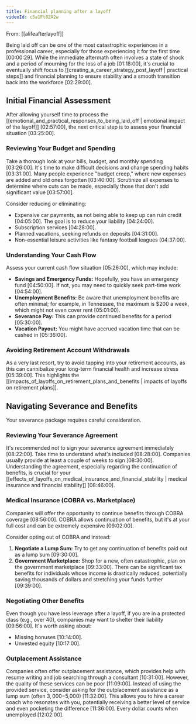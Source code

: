 ```yaml
---
title: Financial planning after a layoff
videoId: c5a1Ft82A2w
---
```


From: [[alifeafterlayoff]] <br/> 

Being laid off can be one of the most catastrophic experiences in a professional career, especially for those experiencing it for the first time <a class="yt-timestamp" data-t="00:00:29">[00:00:29]</a>. While the immediate aftermath often involves a state of shock and a period of mourning for the loss of a job <a class="yt-timestamp" data-t="01:18:00">[01:18:00]</a>, it's crucial to eventually shift focus to [[creating_a_career_strategy_post_layoff | practical steps]] and financial planning to ensure stability and a smooth transition back into the workforce <a class="yt-timestamp" data-t="02:29:00">[02:29:00]</a>.

## Initial Financial Assessment

After allowing yourself time to process the [[emotional_and_practical_responses_to_being_laid_off | emotional impact of the layoff]] <a class="yt-timestamp" data-t="02:57:00">[02:57:00]</a>, the next critical step is to assess your financial situation <a class="yt-timestamp" data-t="03:25:00">[03:25:00]</a>.

### Reviewing Your Budget and Spending

Take a thorough look at your bills, budget, and monthly spending <a class="yt-timestamp" data-t="03:26:00">[03:26:00]</a>. It's time to make difficult decisions and change spending habits <a class="yt-timestamp" data-t="03:31:00">[03:31:00]</a>. Many people experience "budget creep," where new expenses are added and old ones forgotten <a class="yt-timestamp" data-t="03:40:00">[03:40:00]</a>. Scrutinize all expenses to determine where cuts can be made, especially those that don't add significant value <a class="yt-timestamp" data-t="03:57:00">[03:57:00]</a>.

Consider reducing or eliminating:
*   Expensive car payments, as not being able to keep up can ruin credit <a class="yt-timestamp" data-t="04:05:00">[04:05:00]</a>. The goal is to reduce your liability <a class="yt-timestamp" data-t="04:24:00">[04:24:00]</a>.
*   Subscription services <a class="yt-timestamp" data-t="04:28:00">[04:28:00]</a>.
*   Planned vacations, seeking refunds on deposits <a class="yt-timestamp" data-t="04:31:00">[04:31:00]</a>.
*   Non-essential leisure activities like fantasy football leagues <a class="yt-timestamp" data-t="04:37:00">[04:37:00]</a>.

### Understanding Your Cash Flow

Assess your current cash flow situation <a class="yt-timestamp" data-t="05:26:00">[05:26:00]</a>, which may include:
*   **Savings and Emergency Funds:** Hopefully, you have an emergency fund <a class="yt-timestamp" data-t="04:50:00">[04:50:00]</a>. If not, you may need to quickly seek part-time work <a class="yt-timestamp" data-t="04:54:00">[04:54:00]</a>.
*   **Unemployment Benefits:** Be aware that unemployment benefits are often minimal; for example, in Tennessee, the maximum is $200 a week, which might not even cover rent <a class="yt-timestamp" data-t="05:01:00">[05:01:00]</a>.
*   **Severance Pay:** This can provide continued benefits for a period <a class="yt-timestamp" data-t="05:30:00">[05:30:00]</a>.
*   **Vacation Payout:** You might have accrued vacation time that can be cashed in <a class="yt-timestamp" data-t="05:36:00">[05:36:00]</a>.

### Avoiding Retirement Account Withdrawals

As a very last resort, try to avoid tapping into your retirement accounts, as this can cannibalize your long-term financial health and increase stress <a class="yt-timestamp" data-t="05:39:00">[05:39:00]</a>. This highlights the [[impacts_of_layoffs_on_retirement_plans_and_benefits | impacts of layoffs on retirement plans]].

## Navigating Severance and Benefits

Your severance package requires careful consideration.

### Reviewing Your Severance Agreement

It's recommended not to sign your severance agreement immediately <a class="yt-timestamp" data-t="08:22:00">[08:22:00]</a>. Take time to understand what's included <a class="yt-timestamp" data-t="08:28:00">[08:28:00]</a>. Companies usually provide at least a couple of weeks to sign <a class="yt-timestamp" data-t="08:30:00">[08:30:00]</a>. Understanding the agreement, especially regarding the continuation of benefits, is crucial for your [[effects_of_layoffs_on_medical_insurance_and_financial_stability | medical insurance and financial stability]] <a class="yt-timestamp" data-t="08:46:00">[08:46:00]</a>.

### Medical Insurance (COBRA vs. Marketplace)

Companies will offer the opportunity to continue benefits through COBRA coverage <a class="yt-timestamp" data-t="08:56:00">[08:56:00]</a>. COBRA allows continuation of benefits, but it's at your full cost and can be extremely expensive <a class="yt-timestamp" data-t="09:02:00">[09:02:00]</a>.

Consider opting out of COBRA and instead:
1.  **Negotiate a Lump Sum:** Try to get any continuation of benefits paid out as a lump sum <a class="yt-timestamp" data-t="09:30:00">[09:30:00]</a>.
2.  **Government Marketplace:** Shop for a new, often catastrophic, plan on the government marketplace <a class="yt-timestamp" data-t="09:33:00">[09:33:00]</a>. There can be significant tax benefits for individuals whose income is drastically reduced, potentially saving thousands of dollars and stretching your funds further <a class="yt-timestamp" data-t="09:39:00">[09:39:00]</a>.

### Negotiating Other Benefits

Even though you have less leverage after a layoff, if you are in a protected class (e.g., over 40), companies may want to shelter their liability <a class="yt-timestamp" data-t="09:56:00">[09:56:00]</a>. It's worth asking about:
*   Missing bonuses <a class="yt-timestamp" data-t="10:14:00">[10:14:00]</a>.
*   Unvested equity <a class="yt-timestamp" data-t="10:17:00">[10:17:00]</a>.

### Outplacement Assistance

Companies often offer outplacement assistance, which provides help with resume writing and job searching through a consultant <a class="yt-timestamp" data-t="10:31:00">[10:31:00]</a>. However, the quality of these services can be poor <a class="yt-timestamp" data-t="11:09:00">[11:09:00]</a>. Instead of using the provided service, consider asking for the outplacement assistance as a lump sum (often $3,000-$5,000) <a class="yt-timestamp" data-t="11:32:00">[11:32:00]</a>. This allows you to hire a career coach who resonates with you, potentially receiving a better level of service and even pocketing the difference <a class="yt-timestamp" data-t="11:36:00">[11:36:00]</a>. Every dollar counts when unemployed <a class="yt-timestamp" data-t="12:02:00">[12:02:00]</a>.